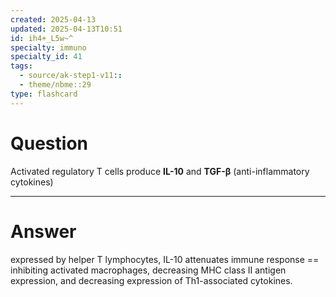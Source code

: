 ```yaml
---
created: 2025-04-13
updated: 2025-04-13T10:51
id: ih4+_L5w~^
specialty: immuno
specialty_id: 41
tags:
  - source/ak-step1-v11::
  - theme/nbme::29
type: flashcard
---
```


# Question
Activated regulatory T cells produce **IL-10** and **TGF-β** (anti-inflammatory cytokines)

---

# Answer
expressed by helper T lymphocytes, IL-10 attenuates immune response == inhibiting activated macrophages, decreasing MHC class II antigen expression, and decreasing expression of Th1-associated cytokines.